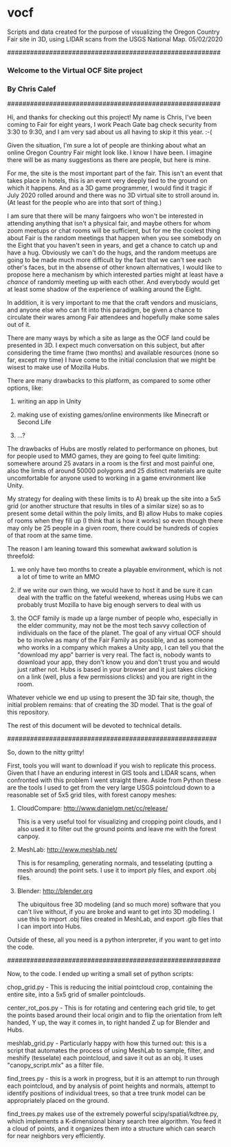 # vocf
Scripts and data created for the purpose of visualizing the Oregon Country Fair site in 3D, using LIDAR scans from the USGS National Map.
05/02/2020

########################################################
###     Welcome to the Virtual OCF Site project      ###
###                 By Chris Calef                   ###
########################################################

Hi, and thanks for checking out this project! My name is Chris, I've been coming to Fair for eight years, I work Peach Gate bag check security from 3:30 to 9:30, and I am very sad about us all having to skip it this year. :-(

Given the situation, I'm sure a lot of people are thinking about what an online Oregon Country Fair might look like. I know I have been. I imagine there will be as many suggestions as there are people, but here is mine.

For me, the site is the most important part of the fair. This isn't an event that takes place in hotels, this is an event very deeply tied to the ground on which it happens. And as a 3D game programmer, I would find it tragic if July 2020 rolled around and there was no 3D virtual site to stroll around in. (At least for the people who are into that sort of thing.)

I am sure that there will be many fairgoers who won't be interested in attending anything that isn't a physical fair, and maybe others for whom zoom meetups or chat rooms will be sufficient, but for me the coolest thing about Fair is the random meetings that happen when you see somebody on the Eight that you haven't seen in years, and get a chance to catch up and have a hug. Obviously we can't do the hugs, and the random meetups are going to be made much more difficult by the fact that we can't see each other's faces, but in the absense of other known alternatives, I would like to propose here a mechanism by which interested parties might at least have a _chance_ of randomly meeting up with each other. And everybody would get at least some shadow of the experience of walking around the Eight.

In addition, it is very important to me that the craft vendors and musicians, and anyone else who can fit into this paradigm, be given a chance to circulate their wares among Fair attendees and hopefully make some sales out of it.

There are many ways by which a site as large as the OCF land could be presented in 3D. I expect much conversation on this subject, but after considering the time frame (two months) and available resources (none so far, except my time) I have come to the initial conclusion that we might be wisest to make use of Mozilla Hubs.

There are many drawbacks to this platform, as compared to some other options, like:

  1) writing an app in Unity

  2) making use of existing games/online environments like Minecraft or Second Life

  3) ...?

The drawbacks of Hubs are mostly related to performance on phones, but for people used to MMO games, they are going to feel quite limiting: somewhere around 25 avatars in a room is the first and most painful one, also the limits of around 50000 polygons and 25 distinct materials are quite uncomfortable for anyone used to working in a game environment like Unity.

My strategy for dealing with these limits is to A) break up the site into a 5x5 grid (or another structure that results in tiles of a similar size) so as to present some detail within the poly limits, and B) allow Hubs to make copies of rooms when they fill up (I think that is how it works) so even though there may only be 25 people in a given room, there could be hundreds of copies of that room at the same time.

The reason I am leaning toward this somewhat awkward solution is threefold:

  1) we only have two months to create a playable environment, which is not a lot of time to write an MMO

  2) if we write our own thing, we would have to host it and be sure it can deal with the traffic on the fateful weekend, whereas using Hubs we can probably trust Mozilla to have big enough servers to deal with us

  3) the OCF family is made up a large number of people who, especially in the elder community, may not be the most tech savvy collection of individuals on the face of the planet. The goal of any virtual OCF should be to involve as many of the Fair Family as possible, and as someone who works in a company which makes a Unity app, I can tell you that the "download my app" barrier is very real. The fact is, nobody wants to download your app, they don't know you and don't trust you and would just rather not. Hubs is based in your browser and it just takes clicking on a link (well, plus a few permissions clicks) and you are right in the room.

Whatever vehicle we end up using to present the 3D fair site, though, the initial problem remains: that of creating the 3D model. That is the goal of this repository.

The rest of this document will be devoted to technical details.

#######################################################

So, down to the nitty gritty!

First, tools you will want to download if you wish to replicate this process. Given that I have an enduring interest in GIS tools and LIDAR scans, when confronted with this problem I went straight there. Aside from Python these are the tools I used to get from the very large USGS pointcloud down to a reasonable set of 5x5 grid tiles, with forest canopy meshes:

1) CloudCompare:  http://www.danielgm.net/cc/release/

   This is a very useful tool for visualizing and cropping point clouds, and I also used it to filter out the ground points and leave me with the forest canpoy.

2) MeshLab:  http://www.meshlab.net/

   This is for resampling, generating normals, and tesselating (putting a mesh around) the point sets. I use it to import ply files, and export .obj files.

3) Blender:  http://blender.org

   The ubiquitous free 3D modeling (and so much more) software that you can't live without, if you are broke and want to get into 3D modeling. I use this to import .obj files created in MeshLab, and export .glb files that I can import into Hubs.

Outside of these, all you need is a python interpreter, if you want to get into the code.

########################################################

Now, to the code. I ended up writing a small set of python scripts:

  chop_grid.py - This is reducing the initial pointcloud crop, containing the entire site, into a 5x5 grid of smaller pointclouds.

  center_rot_pos.py - This is for rotating and centering each grid tile, to get the points based around their local origin and to flip the orientation from left handed, Y up, the way it comes in, to right handed Z up for Blender and Hubs.

  meshlab_grid.py - Particularly happy with how this turned out: this is a script that automates the process of using MeshLab to sample, filter, and meshify (tesselate) each pointcloud, and save it out as an obj. It uses "canopy_script.mlx" as a filter file.

  find_trees.py - this is a work in progress, but it is an attempt to run through each pointcloud, and by analysis of point heights and normals, attempt to identify positions of individual trees, so that a tree trunk model can be appropriately placed on the ground.

find_trees.py makes use of the extremely powerful scipy/spatial/kdtree.py, which implements a K-dimensional binary search tree algorithm. You feed it a cloud of points, and it organizes them into a structure which can search for near neighbors very efficiently.





